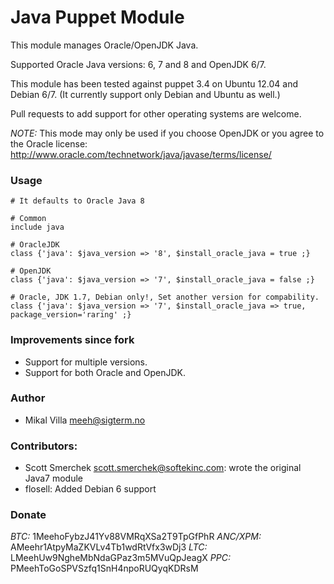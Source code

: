 # Java Puppet Module
This module manages Oracle/OpenJDK Java.

Supported Oracle Java versions: 6, 7 and 8 and OpenJDK 6/7.

This module has been tested against puppet 3.4 on Ubuntu 12.04 and Debian 6/7. (It currently support only Debian and Ubuntu as well.)

Pull requests to add support for other operating systems are welcome.

*NOTE:* This mode may only be used if you choose OpenJDK or you agree to the Oracle license: http://www.oracle.com/technetwork/java/javase/terms/license/

### Usage

    # It defaults to Oracle Java 8

    # Common
    include java

    # OracleJDK
    class {'java': $java_version => '8', $install_oracle_java = true ;}

    # OpenJDK
    class {'java': $java_version => '7', $install_oracle_java = false ;}

    # Oracle, JDK 1.7, Debian only!, Set another version for compability.
    class {'java': $java_version => '7', $install_oracle_java => true, package_version='raring' ;}

### Improvements since fork
* Support for multiple versions.
* Support for both Oracle and OpenJDK.

### Author
* Mikal Villa <meeh@sigterm.no>

### Contributors:
* Scott Smerchek <scott.smerchek@softekinc.com>: wrote the original Java7 module
* flosell: Added Debian 6 support


### Donate

*BTC:* 1MeehoFybzJ41Yv88VMRqXSa2T9TpGfPhR
*ANC/XPM:* AMeehr1AtpyMaZKVLv4Tb1wdRtVfx3wDj3
*LTC:* LMeehUw9NgheMbNdaGPaz3m5MVuQpJeagX
*PPC:* PMeehToGoSPVSzfq1SnH4npoRUQyqKDRsM


